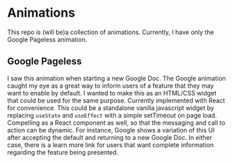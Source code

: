 # Animations

This repo is (will be)a collection of animations. Currently, I have only the Google Pageless animation.

## Google Pageless
I saw this animation when starting a new Google Doc. The Google animation caught my eye as a great way to inform users of a feature that they may want to enable by default. I wanted to make this as an HTML/CSS widget that could be used for the same purpose. Currently implemented with React for convenience. This could be a standalone vanilla javascript widget by replacing `useState` and `useEffect` with a simple setTimeout on page load. Compelling as a React component as well, so that the messaging and call to action can be dynamic. For instance, Google shows a variation of this UI after accepting the default and returning to a new Google Doc. In either case, there is a learn more link for users that want complete information regarding the feature being presented.

